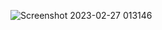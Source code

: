 
![Screenshot 2023-02-27 013146](https://user-images.githubusercontent.com/87444623/221434194-cf563230-a77f-4eee-a274-7581b3456d0e.jpg)
